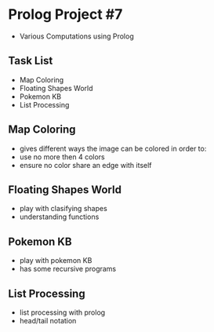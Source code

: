 # Prolog Project #7
- Various Computations using Prolog

## Task List
- Map Coloring
- Floating Shapes World
- Pokemon KB
- List Processing

## Map Coloring
- gives different ways the image can be colored in order to:
 - use no more then 4 colors
 - ensure no color share an edge with itself

## Floating Shapes World
- play with clasifying shapes
- understanding functions

## Pokemon KB
- play with pokemon KB
- has some recursive programs

## List Processing
- list processing with prolog
- head/tail notation


